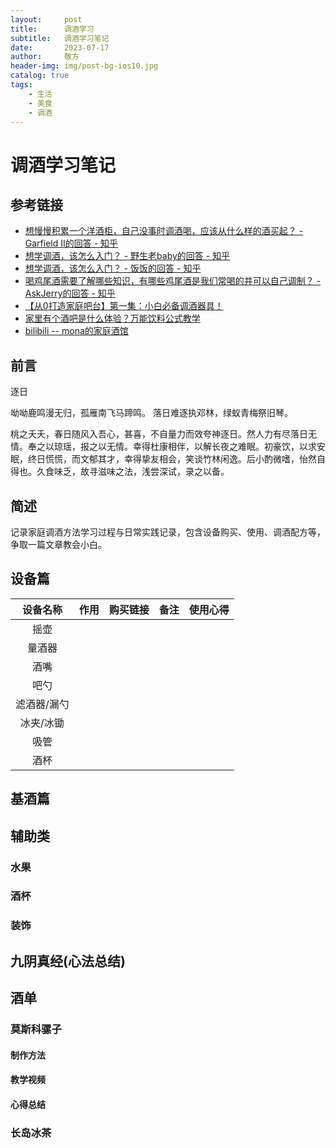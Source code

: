 ```yaml
---
layout:     post
title:      调酒学习
subtitle:   调酒学习笔记
date:       2023-07-17
author:     敬方
header-img: img/post-bg-ios10.jpg
catalog: true
tags:
    - 生活
    - 美食
    - 调酒
---
```


# 调酒学习笔记

## 参考链接

- [想慢慢积累一个洋酒柜，自己没事时调酒喝，应该从什么样的酒买起？ - Garfield II的回答 - 知乎](https://www.zhihu.com/question/23732322/answer/1579762173)
- [想学调酒，该怎么入门？ - 野生老baby的回答 - 知乎](https://www.zhihu.com/question/268872579/answer/1335281128)
- [想学调酒，该怎么入门？ - 饭饭的回答 - 知乎](https://www.zhihu.com/question/268872579/answer/696004071)
- [喝鸡尾酒需要了解哪些知识，有哪些鸡尾酒是我们常喝的并可以自己调制？ - AskJerry的回答 - 知乎](https://www.zhihu.com/question/31721954/answer/184590736)
- [【从0打造家庭吧台】第一集：小白必备调酒器具！](https://www.bilibili.com/video/BV1AU4y1d7An/?share_source=copy_web&vd_source=1c91fbd663dbb079d00c7231dfc3ed60)
- [家里有个酒吧是什么体验？万能饮料公式教学](https://www.bilibili.com/video/BV1sc411c7nQ/?share_source=copy_web&vd_source=1c91fbd663dbb079d00c7231dfc3ed60)
- [bilibili -- mona的家庭酒馆](https://space.bilibili.com/1174575819/?spm_id_from=333.999.0.0)

## 前言
逐日

呦呦鹿鸣漫无归，孤雁南飞马蹄鸣。
落日难逐执邓林，绿蚁青梅祭旧琴。

桃之夭夭，春日随风入吾心，甚喜，不自量力而效夸神逐日。然人力有尽落日无情。奉之以琼瑶，报之以无情。幸得杜康相伴，以解长夜之难眠。初豪饮，以求安眠，终日慌慌，而文郁其才，幸得挚友相会，笑谈竹林闲逸。后小酌微嗜，怡然自得也。久食味乏，故寻滋味之法，浅尝深试，录之以备。

## 简述

记录家庭调酒方法学习过程与日常实践记录，包含设备购买、使用、调酒配方等，争取一篇文章教会小白。
## 设备篇

|设备名称|作用|购买链接|备注|使用心得|
|:--:|:--:|:--|:--|:--|
|摇壶|||||
|量酒器|||||
|酒嘴|||||
|吧勺|||||
|滤酒器/漏勺|||||
|冰夹/冰锄|||||
|吸管|||||
|酒杯|||||

## 基酒篇

## 辅助类

### 水果

### 酒杯
### 装饰

## 九阴真经(心法总结)


## 酒单

### 莫斯科骡子

#### 制作方法

#### 教学视频

#### 心得总结

### 长岛冰茶
